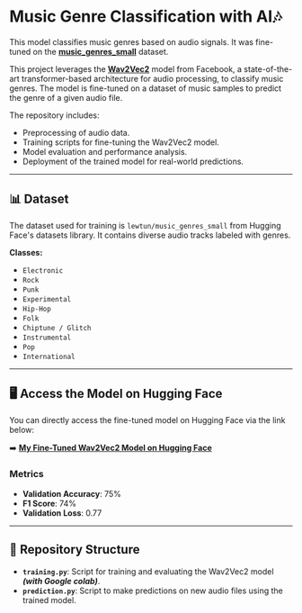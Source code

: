 # Music Genre Classification with AI🎶

This model classifies music genres based on audio signals. It was fine-tuned on the
**[music_genres_small](https://huggingface.co/datasets/lewtun/music_genres_small)** dataset.

This project leverages the **[Wav2Vec2](https://huggingface.co/facebook/wav2vec2-large)** model from Facebook, a state-of-the-art transformer-based architecture for audio processing, to classify music genres. The model is fine-tuned on a dataset of music samples to predict the genre of a given audio file.

The repository includes:
- Preprocessing of audio data.
- Training scripts for fine-tuning the Wav2Vec2 model.
- Model evaluation and performance analysis.
- Deployment of the trained model for real-world predictions.

---

## 📊 Dataset
The dataset used for training is `lewtun/music_genres_small` from Hugging Face's datasets library. It contains diverse audio tracks labeled with genres.

**Classes:**
- `Electronic`
- `Rock`
- `Punk`
- `Experimental`
- `Hip-Hop`
- `Folk`
- `Chiptune / Glitch`
- `Instrumental`
- `Pop`
- `International`

---
## 🖥️ Access the Model on Hugging Face
You can directly access the fine-tuned model on Hugging Face via the link below:

➡️ **[My Fine-Tuned Wav2Vec2 Model on Hugging Face](https://huggingface.co/gastonduault/music-classifier)**

### Metrics
- **Validation Accuracy**: 75%
- **F1 Score**: 74%
- **Validation Loss**: 0.77

---

## 📂 Repository Structure
- **`training.py`**: Script for training and evaluating the Wav2Vec2 model ***(with Google colab)***.
- **`prediction.py`**: Script to make predictions on new audio files using the trained model.

